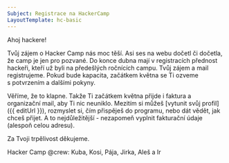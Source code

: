 ```yaml
---
Subject: Registrace na HackerCamp
LayoutTemplate: hc-basic
---
```

Ahoj hackere!

Tvůj zájem o Hacker Camp nás moc těší. Asi ses na webu dočetl či dočetla,
že camp je jen pro pozvané. Do konce dubna mají v registracích přednost hackeři,
kteří už byli na předešlých ročnících campu. Tvůj zájem a mail registrujeme.
Pokud bude kapacita, začátkem května se Ti ozveme s potvrzením a dalšími pokyny.

Věříme, že to klapne. Takže Ti začátkem května přijde i faktura a organizační mail,
aby Ti nic neuniklo. Mezitím si můžeš [vytunit svůj profil]({{ editUrl }}),
rozmyslet si, čím přispěješ do programu, nebo dát vědět, jak chceš přijet.
A to nejdůležitější - nezapomeň vyplnit fakturační údaje (alespoň celou adresu).

Za Tvoji trpělivost děkujeme.

Hacker Camp @crew: Kuba, Kosi, Pája, Jirka, Aleš a Ir
